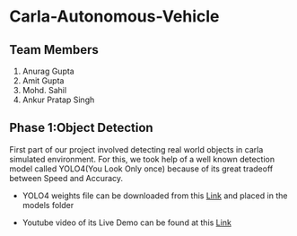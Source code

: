 # Carla-Autonomous-Vehicle
## Team Members
1. Anurag Gupta
2. Amit Gupta
3. Mohd. Sahil
4. Ankur Pratap Singh

## Phase 1:Object Detection
First part of our project involved detecting real world objects in carla simulated environment. For this, we took help of a well known detection model called YOLO4(You Look Only once) because of its great tradeoff between Speed and Accuracy.

- YOLO4 weights file can be downloaded from this [Link](https://github.com/AlexeyAB/darknet/releases/download/darknet_yolo_v3_optimal/yolov4.weights) and placed in the models folder

- Youtube video of its Live Demo can be found at this [Link](https://www.youtube.com/watch?v=Vct5sLkOILU&t=56s)
